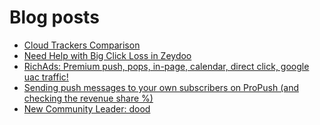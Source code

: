 # Blog posts
<!-- BLOG-POST-LIST:START -->
- [Cloud Trackers Comparison](https://afflift.com/f/threads/cloud-trackers-comparison.10165/)
- [Need Help with Big Click Loss in Zeydoo](https://afflift.com/f/threads/need-help-with-big-click-loss-in-zeydoo.10168/)
- [RichAds: Premium push, pops, in-page, calendar, direct click, google uac traffic!](https://afflift.com/f/threads/richads-premium-push-pops-in-page-calendar-direct-click-google-uac-traffic.991/)
- [Sending push messages to your own subscribers on ProPush &lpar;and checking the revenue share %&rpar;](https://afflift.com/f/threads/sending-push-messages-to-your-own-subscribers-on-propush-and-checking-the-revenue-share.10040/)
- [New Community Leader: dood](https://afflift.com/f/threads/new-community-leader-dood.10163/)
<!-- BLOG-POST-LIST:END -->
